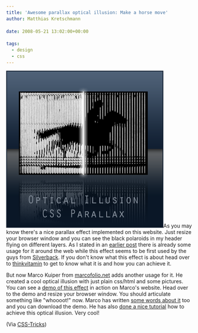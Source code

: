 ```yaml
---
title: 'Awesome parallax optical illusion: Make a horse move'
author: Matthias Kretschmann

date: 2008-05-21 13:02:00+00:00

tags:
  - design
  - css
---
```


![Parallax](../media/parallax_illusion_css.png)As you may know there's a nice parallax effect implemented on this website. Just resize your browser window and you can see the black polaroids in my header flying on different layers. As I stated in an [earlier post](http://www.kremalicious.com/2008/03/love-the-parallax/) there is already some usage for it around the web while this effect seems to be first used by the guys from [Silverback](http://www.silverbackapp.com/). If you don't know what this effect is about head over to [thinkvitamin](http://www.thinkvitamin.com/features/design/how-to-recreate-silverbacks-parallax/trackback/) to get to know what it is and how you can achieve it.

<!-- more -->

But now Marco Kuiper from [marcofolio.net](http://www.marcofolio.net) adds another usage for it. He created a cool optical illusion with just plain css/html and some pictures. You can see a [demo of this effect](http://demo.marcofolio.net/a_parallax_illusion_with_css/) in action on Marco's website. Head over to the demo and resize your browser window. You should articulate something like "whoooot!" now. Marco has written [some words about it](http://www.marcofolio.net/css/a_parallax_illusion_with_css_the_horse_in_motion.html) too and you can download the demo. He has also [done a nice tutorial](http://www.marcofolio.net/photoshop/your_own_css_parallax_illusion_3d_image.html) how to achieve this optical illusion. Very cool!

(Via [CSS-Tricks](http://css-tricks.com/links-of-interest-31/))
